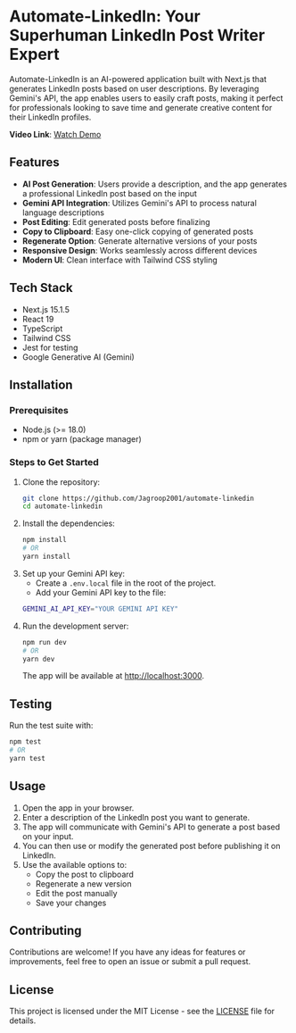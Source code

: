 # Automate-LinkedIn: Your Superhuman LinkedIn Post Writer Expert

Automate-LinkedIn is an AI-powered application built with Next.js that generates LinkedIn posts based on user descriptions. By leveraging Gemini's API, the app enables users to easily craft posts, making it perfect for professionals looking to save time and generate creative content for their LinkedIn profiles.

**Video Link**: [Watch Demo](https://www.awesomescreenshot.com/video/35679718?key=d2d4d00d1fb457306934a4577106b50c)

## Features
- **AI Post Generation**: Users provide a description, and the app generates a professional LinkedIn post based on the input
- **Gemini API Integration**: Utilizes Gemini's API to process natural language descriptions
- **Post Editing**: Edit generated posts before finalizing
- **Copy to Clipboard**: Easy one-click copying of generated posts
- **Regenerate Option**: Generate alternative versions of your posts
- **Responsive Design**: Works seamlessly across different devices
- **Modern UI**: Clean interface with Tailwind CSS styling

## Tech Stack
- Next.js 15.1.5
- React 19
- TypeScript
- Tailwind CSS
- Jest for testing
- Google Generative AI (Gemini)

## Installation

### Prerequisites
- Node.js (>= 18.0)
- npm or yarn (package manager)

### Steps to Get Started
1. Clone the repository:
    ```bash
    git clone https://github.com/Jagroop2001/automate-linkedin
    cd automate-linkedin
    ```
2. Install the dependencies:
    ```bash
    npm install
    # OR
    yarn install
    ```
3. Set up your Gemini API key:
    - Create a `.env.local` file in the root of the project.
    - Add your Gemini API key to the file:
    ```bash
    GEMINI_AI_API_KEY="YOUR GEMINI API KEY"
    ```
4. Run the development server:
    ```bash
    npm run dev
    # OR
    yarn dev
    ```
    The app will be available at [http://localhost:3000](http://localhost:3000).

## Testing
Run the test suite with:
```bash
npm test
# OR
yarn test
```

## Usage
1. Open the app in your browser.
2. Enter a description of the LinkedIn post you want to generate.
3. The app will communicate with Gemini's API to generate a post based on your input.
4. You can then use or modify the generated post before publishing it on LinkedIn.
5. Use the available options to:
    - Copy the post to clipboard
    - Regenerate a new version
    - Edit the post manually
    - Save your changes

## Contributing
Contributions are welcome! If you have any ideas for features or improvements, feel free to open an issue or submit a pull request.

## License
This project is licensed under the MIT License - see the [LICENSE](LICENSE) file for details.

